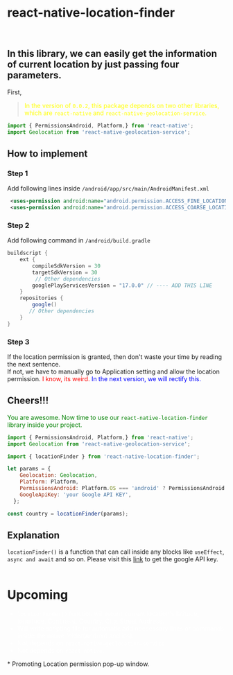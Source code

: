 # react-native-location-finder

<br />

## In this library, we can easily get the information of current location by just passing four parameters.
First,   

> <font color=yellow> In the version of `0.0.2`,  this package depends on two other libraries, which are `react-native` and `react-native-geolocation-service`.</font>

```js
import { PermissionsAndroid, Platform,} from 'react-native';
import Geolocation from 'react-native-geolocation-service';

```

## How to implement
### Step 1
 Add following lines inside `/android/app/src/main/AndroidManifest.xml`
 ```xml
  <uses-permission android:name="android.permission.ACCESS_FINE_LOCATION"/>
  <uses-permission android:name="android.permission.ACCESS_COARSE_LOCATION"/>
  ```
### Step 2
Add following command in `/android/build.gradle`
```gradle
buildscript {
    ext {
        compileSdkVersion = 30
        targetSdkVersion = 30
         // Other dependencies
        googlePlayServicesVersion = "17.0.0" // ---- ADD THIS LINE
    }
    repositories {
        google()
       // Other dependencies
    }
}

```
### Step 3
If the location permission is granted, then don't waste your time by reading the next sentence. <br /> If not, we have to manually go to Application setting and allow the location permission. <font color=red>I know, its weird. </font> <font color=blue>In the next version, we will rectify this. </font>
## Cheers!!!

> <font color=green> 
You are awesome. Now time to use our `react-native-location-finder` library inside your project.
 </font>
```js
import { PermissionsAndroid, Platform,} from 'react-native';
import Geolocation from 'react-native-geolocation-service';

import { locationFinder } from 'react-native-location-finder';

let params = {
    Geolocation: Geolocation,
    Platform: Platform,
    PermissionsAndroid: Platform.OS === 'android' ? PermissionsAndroid : '',
    GoogleApiKey: 'your Google API KEY',
  };

const country = locationFinder(params);

```

## Explanation

 `locationFinder()` is a function that can call inside any blocks like `useEffect`, `async and await` and so on.
 Please visit this [link](https://developers.google.com/maps/documentation/geolocation/get-api-key)  to get the google API key.
 <br />
 <br />

# Upcoming
> <font color=white> 
* `locationFinder()` function will return current location's latitude, longitude, Continent, Country, City, Street Address.
* Will write scripting file for automatic add neccessary lines or commands inside the native folder(Android and ios).
* Not depends on `react-native-geolocation-service`.
* Not depends on `react-native`.
 </font>
* Promoting Location permission pop-up window.
